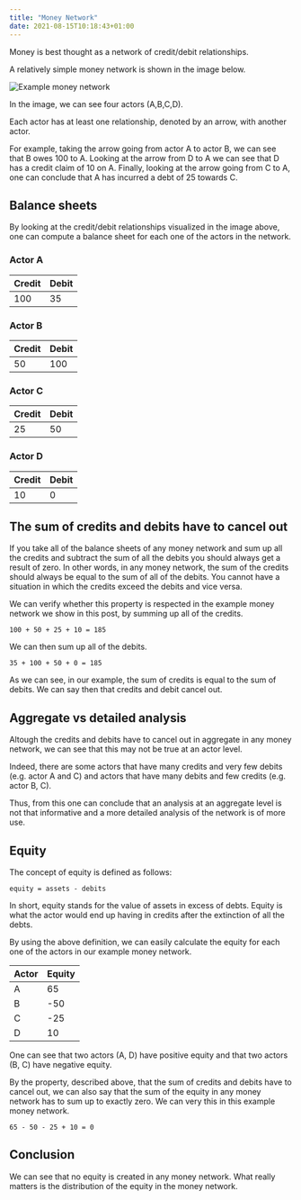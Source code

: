 ```yaml
---
title: "Money Network"
date: 2021-08-15T10:18:43+01:00
---
```


Money is best thought as a network of credit/debit relationships.

A relatively simple money network is shown in the image below.

![Example money network](/money_network.png)

In the image, we can see four actors (A,B,C,D).

Each actor has at least one relationship, denoted by an arrow, with another actor.

For example, taking the arrow going from actor A to actor B, we can see that B owes 100 to A. Looking at the arrow from D to A we can see that D has a credit claim of 10 on A. Finally, looking at the arrow going from C to A, one can conclude that A has incurred a debt of 25 towards C.

## Balance sheets

By looking at the credit/debit relationships visualized in the image above, one can compute a balance sheet for each one of the actors in the network.

### Actor A

| Credit         | Debit        |
| :------------- | :----------- |
| 100            | 35           |

### Actor B

| Credit         | Debit        |
| :------------- | :----------- |
| 50             | 100          |

### Actor C

| Credit         | Debit        |
| :------------- | :----------- |
| 25             | 50           |

### Actor D

| Credit         | Debit        |
| :------------- | :----------- |
| 10             | 0            |


## The sum of credits and debits have to cancel out

If you take all of the balance sheets of any money network and sum up all the credits and subtract the sum of all the debits you should always get a result of zero. In other words, in any money network, the sum of the credits should always be equal to the sum of all of the debits. You cannot have a situation in which the credits exceed the debits and vice versa.

We can verify whether this property is respected in the example money network we show in this post, by summing up all of the credits.

```
100 + 50 + 25 + 10 = 185
```

We can then sum up all of the debits.

```
35 + 100 + 50 + 0 = 185
```

As we can see, in our example, the sum of credits is equal to the sum of debits. We can say then that credits and debit cancel out.

## Aggregate vs detailed analysis

Altough the credits and debits have to cancel out in aggregate in any money network, we can see that this may not be true at an actor level.

Indeed, there are some actors that have many credits and very few debits (e.g. actor A and C) and actors that have many debits and few credits (e.g. actor B, C).

Thus, from this one can conclude that an analysis at an aggregate level is not that informative and a more detailed analysis of the network is of more use.

## Equity

The concept of equity is defined as follows:

```
equity = assets - debits
```
In short, equity stands for the value of assets in excess of debts. Equity is what the actor would end up having in credits after the extinction of all the debts.

By using the above definition, we can easily calculate the equity for each one of the actors in our example money network.

| Actor          | Equity       |
| :------------- | :----------- |
| A              | 65           |
| B              | -50          |
| C              | -25          |
| D              | 10           |

One can see that two actors (A, D) have positive equity and that two actors (B, C) have negative equity.

By the property, described above, that the sum of credits and debits have to cancel out, we can also say that the sum of the equity in any money network has to sum up to exactly zero. We can very this in this example money network.

```
65 - 50 - 25 + 10 = 0
```
## Conclusion

We can see that no equity is created in any money network. What really matters is the distribution of the equity in the money network.
